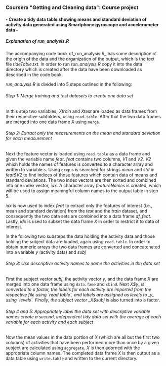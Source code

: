 ### Coursera "Getting and Cleaning data": Course project
#### - Create a tidy data table showing means and standard deviation of activity data generated using Smartphone gyroscope and accelerometer data -

##### Explanation of _run\_analysis.R_
The accompanying code book of_run\_analysis.R_ has some description of the origin of the data and the organization of the output, which is the text file _tideTable.txt_. In order to run _run\_analysis.R_ copy it into the data directory which is created after the data have been downloaded as described in the code book. 

_run\_analysis.R_ is divided into 5 steps outlined in the following:

###### Step 1: Merge training and test datasets to create one data set
In this step two variables, _Xtrain_ and _Xtest_ are loaded as data frames from their respective subfolders, using `read.table`. After that the two data frames are merged into one data frame _X_ using `merge`.

###### Step 2: Extract only the measurements on the mean and standard deviation for each measurement
Next the feature vector is loaded using `read.table` as a data frame and given the variable name _feat_. _feat_ contains two columns, _V1_ and _V2_. _V2_ which holds the names of features is converted to a character array and written to variable _s_. Using `grep` _s_ is searched for strings _mean_ and _std_ in _feat$V2_ to find indices of those features which contain data of means and standard deviations. The two index vectors are then sorted and combined into one index vector, _idx_. A character array _featureNames_ is created, which will be used to assign meaningful column names to the output table in step 5. 

_idx_ is now used to index _feat_ to extract only the features of interest (i.e., mean and standard deviation) from the _test_ and the _train_ dataset, and consequently the two data sets are combined into a data frame _df\_feat_. Lastly, _idx_ is used to subset the data frame _X_ in order to restrict it to data of interest.

In the following two substeps the data holding the activity data and those holding the subject data are loaded, again using `read.table`. In order to obtain numeric arrays the two data frames are converted and concatenated into a variable _y_ (activity data) and _subj_  

###### Step 3: Use descriptive activity names to name the activities in the data set
First the subject vector _subj_, the activity vector _y_, and the data frame _X_ are merged into one data frame using `data.fame` and `cbind`. Next _X$y_ is converted to a factor, the labels for each activity are imported from the respective file using `read.table`, and labels are assigned as levels to _y_ using `levels`. Finally, the subject vector _X$subj_ is also turned into a factor.

###### Step 4 and 5: Appropriately label the data set with descriptive variable names create a second, independent tidy data set with the average of each variable for each activity and each subject
Now the mean values in the data portion of _X_ (which are all but the first two columns) of activities that have been performed more than once by a given subject are calculated using `aggregate`. _X_ is then adorned with the appropriate column names. The completed data frame _X_ is then output as a data table using `write.table` and written to the current directory.
